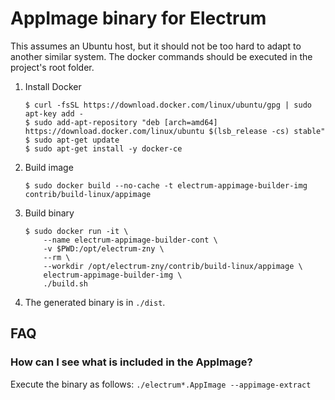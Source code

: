 AppImage binary for Electrum
============================

This assumes an Ubuntu host, but it should not be too hard to adapt to another
similar system. The docker commands should be executed in the project's root
folder.

1. Install Docker

    ```
    $ curl -fsSL https://download.docker.com/linux/ubuntu/gpg | sudo apt-key add -
    $ sudo add-apt-repository "deb [arch=amd64] https://download.docker.com/linux/ubuntu $(lsb_release -cs) stable"
    $ sudo apt-get update
    $ sudo apt-get install -y docker-ce
    ```

2. Build image

    ```
    $ sudo docker build --no-cache -t electrum-appimage-builder-img contrib/build-linux/appimage
    ```

3. Build binary

    ```
    $ sudo docker run -it \
        --name electrum-appimage-builder-cont \
        -v $PWD:/opt/electrum-zny \
        --rm \
        --workdir /opt/electrum-zny/contrib/build-linux/appimage \
        electrum-appimage-builder-img \
        ./build.sh
    ```

4. The generated binary is in `./dist`.


## FAQ

### How can I see what is included in the AppImage?
Execute the binary as follows: `./electrum*.AppImage --appimage-extract`
